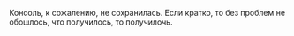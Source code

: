 Консоль, к сожалению, не сохранилась. Если кратко, то без проблем не обошлось, что получилось, то получилочь.
